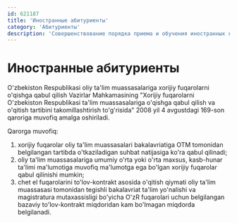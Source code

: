 ```yaml
---
id: 621187
title: 'Иностранные абитуриенты'
category: 'Абитуриенты'
description: 'Совершенствование порядка приема и обучения иностранных граждан в высших учебных заведениях Республики Узбекистан'
---
```


# Иностранные абитуриенты

O'zbekiston Respublikasi oliy ta'lim muassasalariga xorijiy fuqarolarni o'qishga qabul qilish Vazirlar Mahkamasining "Xorijiy fuqarolarni O'zbekiston Respublikasi ta'lim muassasalariga o'qishga qabul qilish va o'qitish tartibini takomillashtirish to'g'risida" 2008 yil 4 avgustdagi 169-son qaroriga muvofiq amalga oshiriladi.

Qarorga muvofiq:

1. xorijiy fuqarolar oliy ta'lim muassasalari bakalavriatiga OTM tomonidan belgilangan tartibda o'tkaziladigan suhbat natijasiga ko'ra qabul qilinadi;
2. oliy ta'lim muassasalariga umumiy o'rta yoki o'rta maxsus, kasb-hunar ta'limi ma'lumotiga muvofiq ma'lumotga ega bo'lgan xorijiy fuqarolar qabul qilinishi mumkin;
3. chet el fuqarolarini to'lov-kontrakt asosida o'qitish qiymati oliy ta'lim muassasasi tomonidan tegishli bakalavriat ta'lim yo'nalishi va magistratura mutaxassisligi bo'yicha O'zR fuqarolari uchun belgilangan bazaviy to'lov-kontrakt miqdoridan kam bo'lmagan miqdorda belgilanadi.
